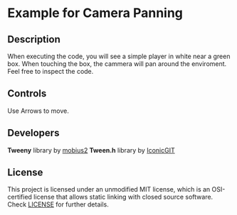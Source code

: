 # Example for Camera Panning

## Description

When executing the code, you will see a simple player in white near a green box. When touching the box, the cammera will pan around the enviroment. Feel free to inspect the code.
 
## Controls

Use Arrows to move.

## Developers

 <b>Tweeny</b> library by [mobius2](URL 'https://github.com/mobius3')
 <b>Tween.h</b> library by [IconicGIT](URL 'https://github.com/IconicGIT') 

## License

This project is licensed under an unmodified MIT license, which is an OSI-certified license that allows static linking with closed source software. Check [LICENSE](LICENSE) for further details.

